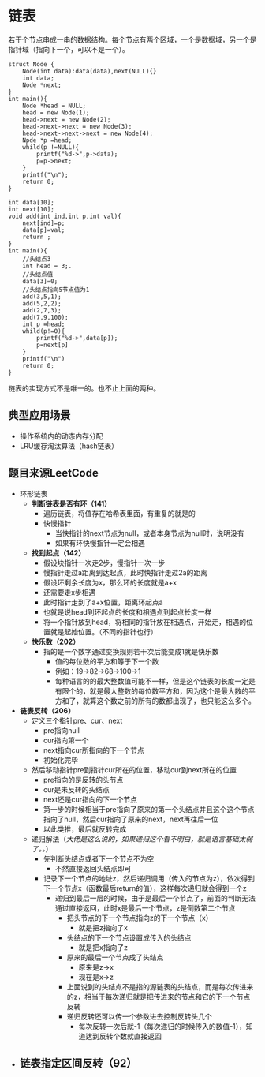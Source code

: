 # 链表
若干个节点串成一串的数据结构。每个节点有两个区域，一个是数据域，另一个是指针域（指向下一个，可以不是一个）。
```
struct Node {
    Node(int data):data(data),next(NULL){}
    int data;
    Node *next;
}
int main(){
    Node *head = NULL;
    head = new Node(1);
    head->next = new Node(2);
    head->next->next = new Node(3);
    head->next->next->next = new Node(4);
    Npde *p =head;
    whild(p !=NULL){
        printf("%d->",p->data);
        p=p->next;
    }
    printf("\n");
    return 0;
}
```
```
int data[10];
int next[10];
void add(int ind,int p,int val){
    next[ind]=p;
    data[p]=val;
    return ;
}
int main(){
    //头结点3
    int head = 3;.
    //头结点值
    data[3]=0;
    //头结点指向5节点值为1
    add(3,5,1);
    add(5,2,2);
    add(2,7,3);
    add(7,9,100);
    int p =head;
    whild(p!=0){
        printf("%d->",data[p]);
        p=next[p]
    }
    printf("\n")
    return 0;
}
```
链表的实现方式不是唯一的。也不止上面的两种。
## 典型应用场景
- 操作系统内的动态内存分配
- LRU缓存淘汰算法（hash链表）
  
## 题目来源LeetCode
- 环形链表
  - **判断链表是否有环（141）**
    - 遍历链表，将值存在哈希表里面，有重复的就是的
    - 快慢指针
      - 当快指针的next节点为null，或者本身节点为null时，说明没有
      - 如果有环快慢指针一定会相遇
  - **找到起点（142）**
    - 假设块指针一次走2步，慢指针一次一步
    - 慢指针走过a距离到达起点，此时快指针走过2a的距离
    - 假设环剩余长度为x，那么环的长度就是a+x
    - 还需要走x步相遇
    - 此时指针走到了a+x位置，距离环起点a
    - 也就是说head到环起点的长度和相遇点到起点长度一样
    - 将一个指针放到head，将相同的指针放在相遇点，开始走，相遇的位置就是起始位置。（不同的指针也行）
  - **快乐数（202）**
    - 指的是一个数字通过变换规则若干次后能变成1就是快乐数
      - 值的每位数的平方和等于下一个数
      - 例如：19->82->68->100->1
      - 每种语言的的最大整数值可能不一样，但是这个链表的长度一定是有限个的，就是最大整数的每位数平方和，因为这个是最大数的平方和了，就算这个数之前的所有的数都出现了，也只能这么多个。
- **链表反转（206）**
  - 定义三个指针pre、cur、next
    - pre指向null
    - cur指向第一个
    - next指向cur所指向的下一个节点
    - 初始化完毕
  - 然后移动指针pre到指针cur所在的位置，移动cur到next所在的位置
    - pre指向的是反转的头节点
    - cur是未反转的头结点
    - next还是cur指向的下一个节点
    - 第一步的时候相当于pre指向了原来的第一个头结点并且这个这个节点指向了null，然后cur指向了原来的next，next再往后一位
    - 以此类推，最后就反转完成
  - 递归解法（*大佬是这么说的，如果递归这个看不明白，就是语言基础太弱了。。*）
    - 先判断头结点或者下一个节点不为空
      - 不然直接返回头结点即可
    - 记录下一个节点的地址z，然后递归调用（传入的节点为z），依次得到下一个节点x（函数最后return的值），这样每次递归就会得到一个z
      - 递归到最后一层的时候，由于是最后一个节点了，前面的判断无法通过直接返回，此时x是最后一个节点，z是倒数第二个节点
        - 把头节点的下一个节点指向z的下一个节点（x）
          - 就是把z指向了x
        - 头结点的下一个节点设置成传入的头结点
          - 就是把x指向了z
        - 原来的最后一个节点成了头结点
          - 原来是z->x
          - 现在是x->z
        - 上面说到的头结点不是指的源链表的头结点，而是每次传进来的z，相当于每次递归就是把传进来的节点和它的下一个节点反转
        - 递归反转还可以传一个参数进去控制反转头几个
          - 每次反转一次后就-1（每次递归的时候传入的数值-1），知道达到反转个数就直接返回
- **链表指定区间反转（92）**
  - 